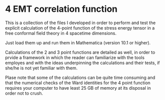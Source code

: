 # 4 EMT correlation function

This is a collection of the files I developed in order to perform and test the explicit calculation of the 4-point function
of the stress energy tensor in a free conformal field theory in 4 spacetime dimensions.

Just load them up and run them in Mathematica (version 10.1 or higher). 

Calculations of the 2 and 3 point functions are detailed as well, in order to prvide a framework in which the reader can 
familiarize with the tools employes and with the ideas underpinning the calculations and their tests, if she/he is not yet 
familiar with them.

Plase note that some of the calculations can be quite time consuming and that the numerical checks of the Ward identities for 
the 4 point function requires your computer to have least 25 GB of memory at its disposal in order not to crush.
